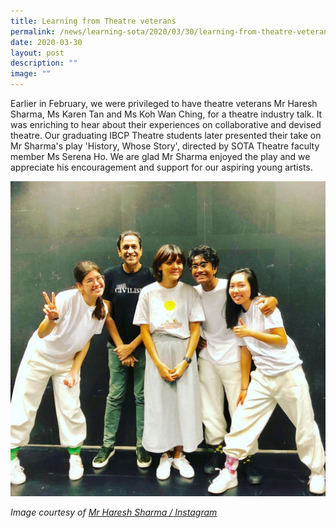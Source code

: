 ```yaml
---
title: Learning from Theatre veterans
permalink: /news/learning-sota/2020/03/30/learning-from-theatre-veterans/
date: 2020-03-30
layout: post
description: ""
image: ""
---
```

Earlier in February, we were privileged to have theatre veterans Mr Haresh Sharma, Ms Karen Tan and Ms Koh Wan Ching, for a theatre industry talk. It was enriching to hear about their experiences on collaborative and devised theatre. Our graduating IBCP Theatre students later presented their take on Mr Sharma's play 'History, Whose Story', directed by SOTA Theatre faculty member Ms Serena Ho. We are glad Mr Sharma enjoyed the play and we appreciate his encouragement and support for our aspiring young artists.

![](/images/history-whose-story-presented-by-2020-year-6-theatre-ibcp-students.jpg)

_Image courtesy of_ [_Mr Haresh Sharma / Instagram_](https://www.instagram.com/p/B9PGgXIn7R8/)